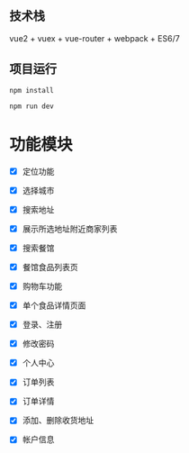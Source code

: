 ## 技术栈

vue2 + vuex + vue-router + webpack + ES6/7


## 项目运行


``` 
npm install

npm run dev

```

# 功能模块
- [x] 定位功能
- [x] 选择城市
- [x] 搜索地址
- [x] 展示所选地址附近商家列表
- [x] 搜索餐馆
- [x] 餐馆食品列表页
- [x] 购物车功能
- [x] 单个食品详情页面
- [x] 登录、注册
- [x] 修改密码
- [x] 个人中心
- [x] 订单列表
- [x] 订单详情
- [x] 添加、删除收货地址
- [x] 帐户信息

